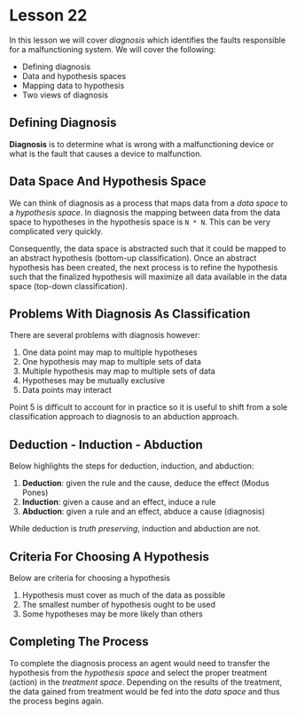# Lesson 22

In this lesson we will cover _diagnosis_ which identifies the faults responsible for a malfunctioning system. We will cover the following:

- Defining diagnosis
- Data and hypothesis spaces
- Mapping data to hypothesis
- Two views of diagnosis

## Defining Diagnosis

**Diagnosis** is to determine what is wrong with a malfunctioning device or what is the fault that causes a device to malfunction.

## Data Space And Hypothesis Space

We can think of diagnosis as a process that maps data from a _data space_ to a _hypothesis space_. In diagnosis the mapping between data from the data space to hypotheses in the hypothesis space is `N * N`. This can be very complicated very quickly.

Consequently, the data space is abstracted such that it could be mapped to an abstract hypothesis (bottom-up classification). Once an abstract hypothesis has been created, the next process is to refine the hypothesis such that the finalized hypothesis will maximize all data available in the data space (top-down classification).

## Problems With Diagnosis As Classification

There are several problems with diagnosis however:

1. One data point may map to multiple hypotheses
2. One hypothesis may map to multiple sets of data
3. Multiple hypothesis may map to multiple sets of data
4. Hypotheses may be mutually exclusive
5. Data points may interact

Point 5 is difficult to account for in practice so it is useful to shift from a sole classification approach to diagnosis to an abduction approach.

## Deduction - Induction - Abduction

Below highlights the steps for deduction, induction, and abduction:

1. **Deduction**: given the rule and the cause, deduce the effect (Modus Pones)
2. **Induction**: given a cause and an effect, induce a rule
3. **Abduction**: given a rule and an effect, abduce a cause (diagnosis)

While deduction is _truth preserving_, induction and abduction are not.

## Criteria For Choosing A Hypothesis

Below are criteria for choosing a hypothesis

1. Hypothesis must cover as much of the data as possible
2. The smallest number of hypothesis ought to be used
3. Some hypotheses may be more likely than others

## Completing The Process

To complete the diagnosis process an agent would need to transfer the hypothesis from the _hypothesis space_ and select the proper treatment (action) in the _treatment space_. Depending on the results of the treatment, the data gained from treatment would be fed into the _data space_ and thus the process begins again.
